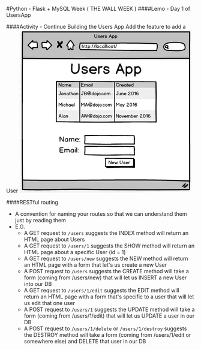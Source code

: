 #Python - Flask + MySQL Week ( THE WALL WEEK )
####Lemo - Day 1 of UsersApp

####Activity - Continue Building the Users App
Add the feature to add a User
![alt text](Py1_UsersApp_Day2.png "Users App Day 2")

####RESTful routing
- A convention for naming your routes so that we can understand them just by reading them
- E.G.
  - A GET request to `/users` suggests the INDEX method will return an HTML page about Users
  - A GET request to `/users/1` suggests the SHOW method will return an HTML page about a specific User (id = 1)
  - A GET request to `/users/new` suggests the NEW method will return an HTML page with a form that let's us create a new User
  - A POST request to `/users` suggests the CREATE method will take a form (coming from /users/new) that will let us INSERT a new User into our DB
  - A GET request to `/users/1/edit` suggests the EDIT method will return an HTML page with a form that's specific to a user that will let us edit that one user
  - A POST request to `/users/1` suggests the UPDATE method will take a form (coming from /users/1/edit) that will let us UPDATE a user in our DB
  - A POST request to `/users/1/delete` or `/users/1/destroy` suggests the DESTROY method will take a form (coming from /users/1/edit or somewhere else) and DELETE that user in our DB
